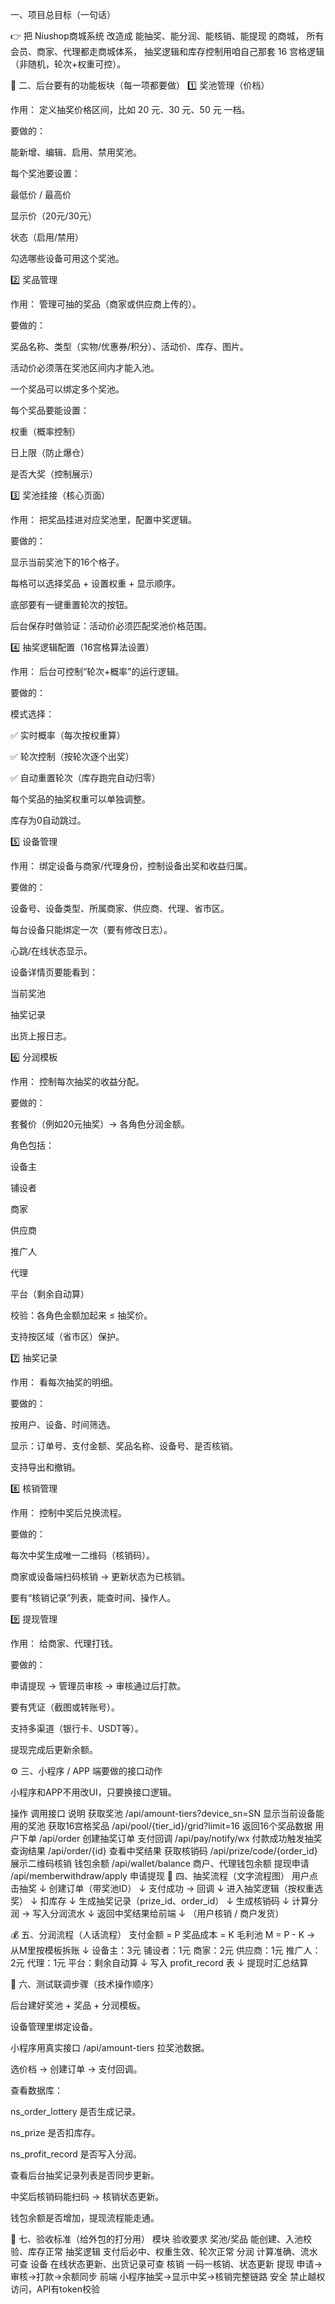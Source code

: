 一、项目总目标（一句话）

👉 把 Niushop商城系统 改造成 能抽奖、能分润、能核销、能提现 的商城，
所有会员、商家、代理都走商城体系，
抽奖逻辑和库存控制用咱自己那套 16 宫格逻辑（非随机，轮次+权重可控）。

🧱 二、后台要有的功能板块（每一项都要做）
1️⃣ 奖池管理（价档）

作用： 定义抽奖价格区间，比如 20 元、30 元、50 元 一档。

要做的：

能新增、编辑、启用、禁用奖池。

每个奖池要设置：

最低价 / 最高价

显示价（20元/30元）

状态（启用/禁用）

勾选哪些设备可用这个奖池。

2️⃣ 奖品管理

作用： 管理可抽的奖品（商家或供应商上传的）。

要做的：

奖品名称、类型（实物/优惠券/积分）、活动价、库存、图片。

活动价必须落在奖池区间内才能入池。

一个奖品可以绑定多个奖池。

每个奖品要能设置：

权重（概率控制）

日上限（防止爆仓）

是否大奖（控制展示）

3️⃣ 奖池挂接（核心页面）

作用： 把奖品挂进对应奖池里，配置中奖逻辑。

要做的：

显示当前奖池下的16个格子。

每格可以选择奖品 + 设置权重 + 显示顺序。

底部要有一键重置轮次的按钮。

后台保存时做验证：活动价必须匹配奖池价格范围。

4️⃣ 抽奖逻辑配置（16宫格算法设置）

作用： 后台可控制“轮次+概率”的运行逻辑。

要做的：

模式选择：

✅ 实时概率（每次按权重算）

✅ 轮次控制（按轮次逐个出奖）

✅ 自动重置轮次（库存跑完自动归零）

每个奖品的抽奖权重可以单独调整。

库存为0自动跳过。

5️⃣ 设备管理

作用： 绑定设备与商家/代理身份，控制设备出奖和收益归属。

要做的：

设备号、设备类型、所属商家、供应商、代理、省市区。

每台设备只能绑定一次（要有修改日志）。

心跳/在线状态显示。

设备详情页要能看到：

当前奖池

抽奖记录

出货上报日志。

6️⃣ 分润模板

作用： 控制每次抽奖的收益分配。

要做的：

套餐价（例如20元抽奖）→ 各角色分润金额。

角色包括：

设备主

铺设者

商家

供应商

推广人

代理

平台（剩余自动算）

校验：各角色金额加起来 ≤ 抽奖价。

支持按区域（省市区）保护。

7️⃣ 抽奖记录

作用： 看每次抽奖的明细。

要做的：

按用户、设备、时间筛选。

显示：订单号、支付金额、奖品名称、设备号、是否核销。

支持导出和撤销。

8️⃣ 核销管理

作用： 控制中奖后兑换流程。

要做的：

每次中奖生成唯一二维码（核销码）。

商家或设备端扫码核销 → 更新状态为已核销。

要有“核销记录”列表，能查时间、操作人。

9️⃣ 提现管理

作用： 给商家、代理打钱。

要做的：

申请提现 → 管理员审核 → 审核通过后打款。

要有凭证（截图或转账号）。

支持多渠道（银行卡、USDT等）。

提现完成后更新余额。

⚙️ 三、小程序 / APP 端要做的接口动作

小程序和APP不用改UI，只要换接口逻辑。

操作	调用接口	说明
获取奖池	/api/amount-tiers?device_sn=SN	显示当前设备能用的奖池
获取16宫格奖品	/api/pool/{tier_id}/grid?limit=16	返回16个奖品数据
用户下单	/api/order	创建抽奖订单
支付回调	/api/pay/notify/wx	付款成功触发抽奖
查询结果	/api/order/{id}	查看中奖结果
获取核销码	/api/prize/code/{order_id}	展示二维码核销
钱包余额	/api/wallet/balance	商户、代理钱包余额
提现申请	/api/memberwithdraw/apply	申请提现
🧮 四、抽奖流程（文字流程图）
用户点击抽奖
   ↓
创建订单（带奖池ID）
   ↓
支付成功 → 回调
   ↓
进入抽奖逻辑（按权重选奖）
   ↓
扣库存
   ↓
生成抽奖记录（prize_id、order_id）
   ↓
生成核销码
   ↓
计算分润 → 写入分润流水
   ↓
返回中奖结果给前端
   ↓
（用户核销 / 商户发货）

💰 五、分润流程（人话流程）
支付金额 = P
奖品成本 = K
毛利池 M = P - K
→ 从M里按模板拆账
   ↓
设备主：3元
铺设者：1元
商家：2元
供应商：1元
推广人：2元
代理：1元
平台：剩余自动算
   ↓
写入 profit_record 表
   ↓
提现时汇总结算

🔐 六、测试联调步骤（技术操作顺序）

后台建好奖池 + 奖品 + 分润模板。

设备管理里绑定设备。

小程序用真实接口 /api/amount-tiers 拉奖池数据。

选价档 → 创建订单 → 支付回调。

查看数据库：

ns_order_lottery 是否生成记录。

ns_prize 是否扣库存。

ns_profit_record 是否写入分润。

查看后台抽奖记录列表是否同步更新。

中奖后核销码能扫码 → 核销状态更新。

钱包余额是否增加，提现流程能走通。

🧱 七、验收标准（给外包的打分用）
模块	验收要求
奖池/奖品	能创建、入池校验、库存正常
抽奖逻辑	支付后必中、权重生效、轮次正常
分润	计算准确、流水可查
设备	在线状态更新、出货记录可查
核销	一码一核销、状态更新
提现	申请→审核→打款→余额同步
前端	小程序抽奖→显示中奖→核销完整链路
安全	禁止越权访问，API有token校验